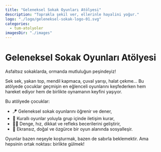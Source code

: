 ```yaml
---
title: "Geleneksel Sokak Oyunları Atölyesi"
description: "Toprakla şekil ver, ellerinle hayalini yoğur."
logo: "./logo/geleneksel-sokak-logo-01.svg"
categories:
  - tum-atolyoler
imagesDir: "./images"
---
```


# Geleneksel Sokak Oyunları Atölyesi

Asfaltsız sokaklarda, ormanda mutluluğun peşindeyiz!

Sek sek, yakan top, mendil kapmaca, çuval yarışı, halat çekme… Bu atölyede çocuklar geçmişin en eğlenceli oyunlarını keşfederken hem hareket ediyor hem de birlikte oynamanın keyfini yaşıyor.

Bu atölyede çocuklar:

- 🪁 Geleneksel sokak oyunlarını öğrenir ve dener,
- 👫 Kurallı oyunlar yoluyla grup içinde iletişim kurar,
- 🏃‍♀️ Denge, hız, dikkat ve refleks becerilerini geliştirir,
- 🎉 Ekransız, doğal ve özgürce bir oyun alanında sosyalleşir.

Oyunlar bazen neşeyle koşturmak, bazen de sabırla beklemektir. Ama hepsinin ortak noktası: birlikte gülmek!
